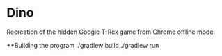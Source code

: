# Dino
Recreation of the hidden Google T-Rex game from Chrome offline mode.

**Building the program
./gradlew build
./gradlew run
